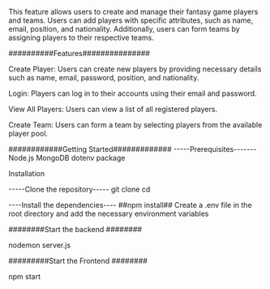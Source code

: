 This feature allows users to create and manage their fantasy game players and teams. Users can add players with specific attributes, such as name, email, position, and nationality. Additionally, users can form teams by assigning players to their respective teams.

##########Features###############

Create Player: Users can create new players by providing necessary details such as name, email, password, position, and nationality.


Login: Players can log in to their accounts using their email and password.


View All Players: Users can view a list of all registered players.


Create Team: Users can form a team by selecting players from the available player pool.


############Getting Started#############
-----Prerequisites-------
Node.js
MongoDB
dotenv package 

Installation

-----Clone the repository-----
git clone <repository-url>
cd <repository-directory>


----Install the dependencies----
##npm install##
Create a .env file in the root directory and add the necessary environment variables

########Start the backend ########

nodemon server.js

#########Start the Frontend ########

npm start
